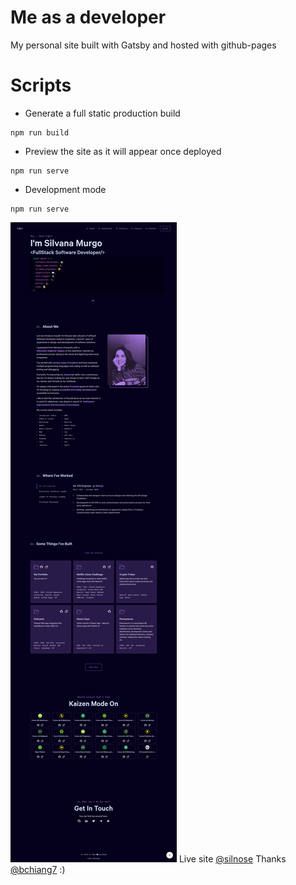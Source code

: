 # Me as a developer

My personal site built with Gatsby and hosted with github-pages

# Scripts

- Generate a full static production build

```
npm run build
```

- Preview the site as it will appear once deployed

```
npm run serve
```

- Development mode

```
npm run serve
```

![](./static-readme/screencapture-silnose-github-io-2020-11-01-23_26_58.png)
Live site [@silnose](https://silnose.github.io/) Thanks [@bchiang7](https://github.com/bciang7/v4) :)
